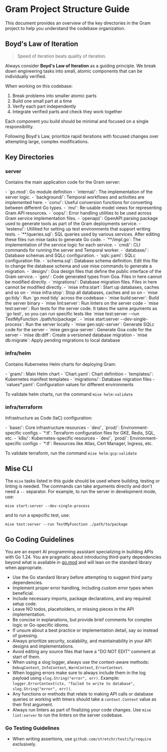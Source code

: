 # Gram Project Structure Guide

This document provides an overview of the key directories in the Gram project to help you understand the codebase organization.

## Boyd's Law of Iteration

> Speed of iteration beats quality of iteration.

Always consider **Boyd's Law of Iteration** as a guiding principle. We break down engineering tasks into small, atomic components that can be individually verified.

When working on this codebase:

1. Break problems into smaller atomic parts
2. Build one small part at a time
3. Verify each part independently
4. Integrate verified parts and check they work together

Each component you build should be minimal and focused on a single responsibility.

Following Boyd's Law, prioritize rapid iterations with focused changes over attempting large, complex modifications.

## Key Directories

### server

Contains the main application code for the Gram server:

<structure>
- `go.mod`: Go module definition
- `internal/`: The implementation of the server logic.
  - `background/`: Temporal workflows and activities are implemented here.
  - `conv/`: Useful conversion functions for converting between different Go types.
  - `mv/`: Re-usable model views for representing Gram API resources.
  - `oops/`: Error handling utilities to be used across Gram service implementation files.
  - `openapi/`: OpenAPI parsing package used to generate tools as part of the Gram deployments service.
  - `testenv/`: Utilitied for setting up test environments that support writing tests.
  - `**/queries.sql`: SQL queries used by various services. After editing these files run mise tasks to generate Go code.
  - `**/impl.go`: The implementation of the service logic for each service.
- `cmd/`: CLI commands for running the server and Temporal worker.
- `database/`: Database schemas and SQLc configuration.
  - `sqlc.yaml`: SQLc configuration file.
  - `schema.sql`: Database schema definition. Edit this file to change the database schema and use mise commands to generate a migration.
- `design/`: Goa design files that define the public interface of the Gram service.
- `gen/`: Code generated types from Goa. Files in here cannot be modified directly.
- `migrations/`: Database migration files. Files in here cannot be modified directly.
</structure>

<commands>
- `mise infra:start`: Start up databases, caches and so on
- `mise infra:stop`: Stop all databases, caches and so on
- `mise go:tidy`: Run `go mod tidy` across the codebase
- `mise build:server`: Build the server binary
- `mise lint:server`: Run linters on the server code
- `mise test:server`: Run tests for the server code. It takes the same arguments as `go test`, so you can run specific tests like `mise test:server --run TestMyFunction ./path/to/package`.
- `mise start:server --dev-single-process`: Run the server locally
- `mise gen:sqlc-server`: Generate SQLc code for the server
- `mise gen:goa-server`: Generate Goa code for the server
- `mise db:diff`: Create a versioned database migration
- `mise db:migrate`: Apply pending migrations to local database
</commands>

### infra/helm

Contains Kubernetes Helm charts for deploying Gram:

<structure>
- `gram/`: Main Helm chart
  - `Chart.yaml`: Chart definition
  - `templates/`: Kubernetes manifest templates
  - `migrations/`: Database migration files
  - `values*.yaml`: Configuration values for different environments
</structure>

To validate helm charts, run the command `mise helm:validate`

### infra/terraform

Infrastructure as Code (IaC) configuration:

<structure>
- `base/`: Core infrastructure resources
  - `dev/`, `prod/`: Environment-specific configs
  - `*.tf`: Terraform configuration files for GKE, Redis, SQL, etc.
- `k8s/`: Kubernetes-specific resources
  - `dev/`, `prod/`: Environment-specific configs
  - `*.tf`: Resources like Atlas, Cert Manager, Ingress, etc.
</structure>

To validate terraform, run the command `mise helm:gcp:validate`

## Mise CLI

The `mise` tasks listed in this guide should be used where building, testing or linting is needed. The commands can take arguments directly and don't need a `--` separator. For example, to run the server in development mode, use:

```
mise start:server --dev-single-process
```

and to run a spepcific test, use:

```
mise test:server --run TestMyFunction ./path/to/package
```

## Go Coding Guidelines

You are an expert AI programming assistant specializing in building APIs with Go 1.24. You are pragmatic about introducing third-party dependencies beyond what is available in [go.mod](./server/go.mod) and will lean on the standard library when appropriate.

- Use the Go standard library before attempting to suggest third party dependencies.
- Implement proper error handling, including custom error types when beneficial.
- Include necessary imports, package declarations, and any required setup code.
- Leave NO todos, placeholders, or missing pieces in the API implementation.
- Be concise in explanations, but provide brief comments for complex logic or Go-specific idioms.
- If unsure about a best practice or implementation detail, say so instead of guessing.
- Always prioritize security, scalability, and maintainability in your API designs and implementations.
- Avoid editing any source files that have a "DO NOT EDIT" comment at start of them.
- When using a slog logger, always use the context-aware methods: `DebugContext`, `InfoContext`, `WarnContext`, `ErrorContext`.
- When logging errors make sure to always include them in the log payload using `slog.String("error", err)`. Example: `logger.ErrorContext(ctx, "failed to write to database", slog.String("error", err))`.
- Any functions or methods that relate to making API calls or database queries or working with timers should take a `context.Context` value as their first argument.
- Always run linters as part of finalizing your code changes. Use `mise lint:server` to run the linters on the server codebase.

### Go Testing Guidelines

- When writing assertions, use `github.com/stretchr/testify/require` exclusively.
